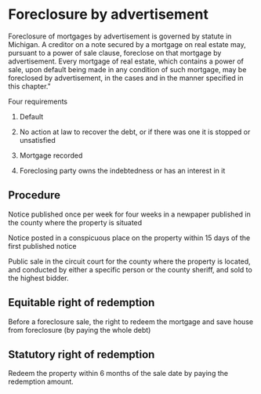 # Foreclosure by advertisement

Foreclosure of mortgages by advertisement is governed by statute in Michigan.  A creditor on a note secured by a mortgage on real estate may, pursuant to a power of sale clause, foreclose on that mortgage by advertisement. Every mortgage of real estate, which contains a power of sale, upon default being made in any condition of such mortgage, may be foreclosed by advertisement, in the cases and in the manner specified in this chapter." 

Four requirements

1) Default 

2) No action at law to recover the debt, or if there was one it is stopped or unsatisfied

3) Mortgage recorded

4) Foreclosing party owns the indebtedness or has an interest in it

## Procedure

Notice published once per week for four weeks in a newpaper published in the county where the property is situated

Notice posted in a conspicuous place on the property within 15 days of the first published notice

Public sale in the circuit court for the county where the property is located, and conducted by either a specific person or the county sheriff, and sold to the highest bidder.

## Equitable right of redemption

Before a foreclosure sale, the right to redeem the mortgage and save house from foreclosure (by paying the whole debt)

## Statutory right of redemption

Redeem the property within 6 months of the sale date by paying the redemption amount.



